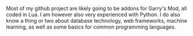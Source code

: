 Most of my github project are likely going to be addons for Garry's Mod, all coded in Lua. I am however also very experienced with Python. I do also know a thing or two about database technology, web frameworks, machine learning, as well as some basics for common programming languages.

<!---
Zippy6666/Zippy6666 is a ✨ special ✨ repository because its `README.md` (this file) appears on your GitHub profile.
You can click the Preview link to take a look at your changes.
--->
